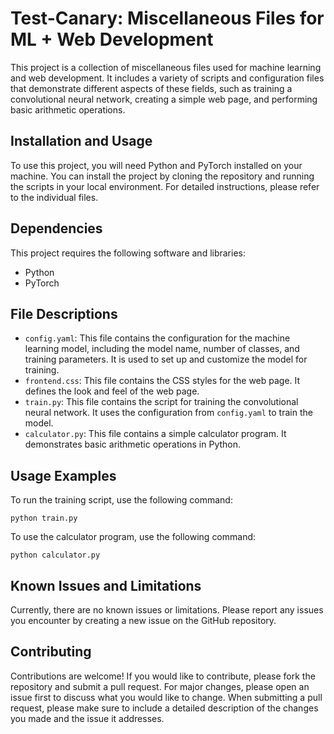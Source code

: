 # Test-Canary: Miscellaneous Files for ML + Web Development
This project is a collection of miscellaneous files used for machine learning and web development. It includes a variety of scripts and configuration files that demonstrate different aspects of these fields, such as training a convolutional neural network, creating a simple web page, and performing basic arithmetic operations.

## Installation and Usage
To use this project, you will need Python and PyTorch installed on your machine. You can install the project by cloning the repository and running the scripts in your local environment. For detailed instructions, please refer to the individual files.

## Dependencies
This project requires the following software and libraries:
* Python
* PyTorch

## File Descriptions
* `config.yaml`: This file contains the configuration for the machine learning model, including the model name, number of classes, and training parameters. It is used to set up and customize the model for training.
* `frontend.css`: This file contains the CSS styles for the web page. It defines the look and feel of the web page.
* `train.py`: This file contains the script for training the convolutional neural network. It uses the configuration from `config.yaml` to train the model.
* `calculator.py`: This file contains a simple calculator program. It demonstrates basic arithmetic operations in Python.

## Usage Examples
To run the training script, use the following command:
```
python train.py
```
To use the calculator program, use the following command:
```
python calculator.py
```

## Known Issues and Limitations
Currently, there are no known issues or limitations. Please report any issues you encounter by creating a new issue on the GitHub repository.

## Contributing
Contributions are welcome! If you would like to contribute, please fork the repository and submit a pull request. For major changes, please open an issue first to discuss what you would like to change. When submitting a pull request, please make sure to include a detailed description of the changes you made and the issue it addresses.

